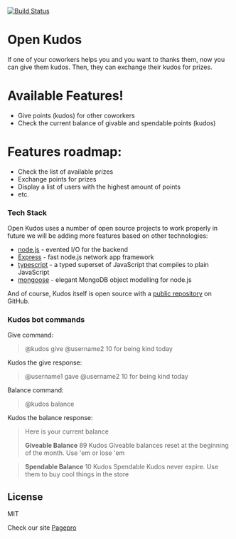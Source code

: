 [![Build Status](https://travis-ci.org/Pagepro/open-kudos.svg?branch=development)](https://travis-ci.org/Pagepro/open-kudos)

# Open Kudos

If one of your coworkers helps you and you want to thanks them, now you can give them kudos. Then, they can exchange their kudos for prizes.

# Available Features!
  - Give points (kudos) for other coworkers
  - Check the current balance of givable and spendable points (kudos)

# Features roadmap:
  - Check the list of available prizes
  - Exchange points for prizes
  - Display a list of users with the highest amount of points
  - etc.

### Tech Stack

Open Kudos uses a number of open source projects to work properly in future we will be adding more features based on other technologies:

* [node.js] - evented I/O for the backend
* [Express] - fast node.js network app framework 
* [typescript] - a typed superset of JavaScript that compiles to plain JavaScript
* [mongoose] - elegant MongoDB object modelling for node.js

And of course, Kudos itself is open source with a [public repository][kudos]
 on GitHub.

### Kudos bot commands

Give command:

>@kudos give @username2 10 for being kind today

Kudos the give response:

>@username1 gave @username2 10 for being kind today


Balance command:

>@kudos balance

Kudos the balance response:

>Here is your current balance
>
>**Giveable Balance**
89 Kudos
Giveable balances reset at the beginning of the month. Use 'em or lose 'em

>**Spendable Balance**
10 Kudos 
Spendable Kudos never expire. Use them to buy cool things in the store


License
----

MIT

Check our site [Pagepro][pagepro]

   [pagepro]: <https://pagepro.co/>
   [typescript]: <https://www.typescriptlang.org/>
   [node.js]: <http://nodejs.org>
   [express]: <http://expressjs.com>
   [mongoose]: <https://mongoosejs.com/>
   [kudos]: <https://github.com/Pagepro/open-kudos>
